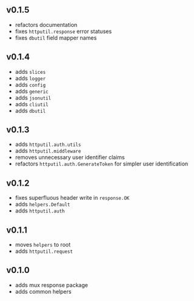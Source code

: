 ## v0.1.5

- refactors documentation
- fixes `httputil.response` error statuses
- fixes `dbutil` field mapper names

## v0.1.4

- adds `slices`
- adds `logger`
- adds `config`
- adds `generic`
- adds `jsonutil`
- adds `cliutil`
- adds `dbutil`

## v0.1.3

- adds `httputil.auth.utils`
- adds `httputil.middleware`
- removes unnecessary user identifier claims
- refactors `httputil.auth.GenerateToken` for simpler user identification

## v0.1.2

- fixes superfluous header write in `response.OK`
- adds `helpers.Default`
- adds `httputil.auth`

## v0.1.1

- moves `helpers` to root
- adds `httputil.request`

## v0.1.0

- adds mux response package
- adds common helpers
